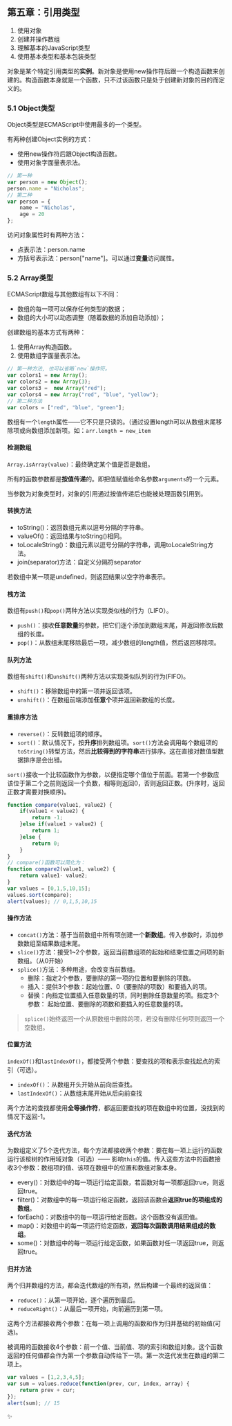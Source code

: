 ## 第五章：引用类型

1. 使用对象
2. 创建并操作数组
3. 理解基本的JavaScript类型
4. 使用基本类型和基本包装类型

对象是某个特定引用类型的**实例**。新对象是使用new操作符后跟一个构造函数来创建的。构造函数本身就是一个函数，只不过该函数只是处于创建新对象的目的而定义的。

### 5.1 Object类型

Object类型是ECMAScript中使用最多的一个类型。

有两种创建Object实例的方式：

* 使用new操作符后跟Object构造函数。
* 使用对象字面量表示法。

````js
// 第一种
var person = new Object();
person.name = "Nicholas";
// 第二种
var person = {
	name = "Nicholas",
	age = 20
};
````

访问对象属性时有两种方法：

* 点表示法：person.name
* 方括号表示法：person["name"]。可以通过**变量**访问属性。

### 5.2 Array类型

ECMAScript数组与其他数组有以下不同：

* 数组的每一项可以保存任何类型的数据；
* 数组的大小可以动态调整（随着数据的添加自动添加）；

创建数组的基本方式有两种：

1. 使用Array构造函数。
2. 使用数组字面量表示法。

````js
// 第一种方法, 也可以省略`new`操作符。
var colors1 = new Array();
var colors2 = new Array(3);
var colors3 =  new Array("red");
var colors4 = new Array("red", "blue", "yellow");
// 第二种方法
var colors = ["red", "blue", "green"];
````

数组有一个`length`属性——它不只是只读的。（通过设置length可以从数组末尾移除项或向数组添加新项。如：`arr.length = new_item`

#### 检测数组

`Array.isArray(value)`：最终确定某个值是否是数组。

所有的函数参数都是**按值传递**的。即把值赋值给命名参数`arguments`的一个元素。

当参数为对象类型时，对象的引用通过按值传递后也能被处理函数引用到。

#### 转换方法

* toString()：返回数组元素以逗号分隔的字符串。
* valueOf()：返回结果与toString()相同。
* toLocaleString()：数组元素以逗号分隔的字符串，调用toLocaleString方法。
* join(separator)方法：自定义分隔符separator

若数组中某一项是undefined，则返回结果以空字符串表示。

#### 栈方法

数组有`push()`和`pop()`两种方法以实现类似栈的行为（LIFO）。

* `push()`：接收**任意数量**的参数，把它们逐个添加到数组末尾，并返回修改后数组的长度。
* `pop()`：从数组末尾移除最后一项，减少数组的length值，然后返回移除项。

#### 队列方法

数组有`shift()`和`unshift()`两种方法以实现类似队列的行为(FIFO)。

* `shift()`：移除数组中的第一项并返回该项。
* `unshift()`：在数组前端添加**任意个**项并返回新数组的长度。

#### 重排序方法

* `reverse()`：反转数组项的顺序。
* `sort()`：默认情况下，按**升序**排列数组项。`sort()`方法会调用每个数组项的`toString()`转型方法，然后**比较得到的字符串**进行排序。这在直接对数值型数据排序是会出错。

`sort()`接收一个比较函数作为参数，以便指定哪个值位于前面。若第一个参数应该位于第二个之前则返回一个负数，相等则返回0，否则返回正数。(升序时，返回正数才需要对换顺序)。

````js
function compare(value1, value2) {
	if(value1 < value2) {
		return -1;
	}else if(value1 > value2) {
		return 1;
	}else {
		return 0;
	}
}
// compare()函数可以简化为：
function compare2(value1, value2) {
	return value1- value2;
}
var values = [0,1,5,10,15];
values.sort(compare);
alert(values); // 0,1,5,10,15
````

#### 操作方法

* `concat()`方法：基于当前数组中所有项创建一个**新数组**。传入参数时，添加参数数组至结果数组末尾。
* `slice()`方法：接受1~2个参数，返回当前数组项的起始和结束位置之间项的新数组。（从0开始）
* `splice()`方法：多种用途，会改变当前数组。
	* 删除：指定2个参数，要删除的第一项的位置和要删除的项数。
	* 插入：提供3个参数：起始位置、0（要删除的项数）和要插入的项。
	* 替换：向指定位置插入任意数量的项，同时删除任意数量的项。指定3个参数：
	起始位置、要删除的项数和要插入的任意数量的项。
	
> `splice()`始终返回一个从原数组中删除的项，若没有删除任何项则返回一个空数组。

#### 位置方法

`indexOf()`和`lastIndexOf()`，都接受两个参数：要查找的项和表示查找起点的索引（可选）。

* `indexOf()`：从数组开头开始从前向后查找。
* `lastIndexOf()`：从数组末尾开始从后向前查找

两个方法的查找都使用**全等操作符**，都返回要查找的项在数组中的位置，没找到的情况下返回-1。

#### 迭代方法

为数组定义了5个迭代方法，每个方法都接收两个参数：要在每一项上运行的函数运行该桉树的作用域对象（可选）—— 影响`this`的值。传入这些方法中的函数接收3个参数：数组项的值、该项在数组中的位置和数组对象本身。

* every()：对数组中的每一项运行给定函数，若函数对每一项都返回true，则返回true。
* filter()：对数组中的每一项运行给定函数，返回该函数会**返回true的项组成的数组**。
* forEach()：对数组中的每一项运行给定函数。这个函数没有返回值。
* map()：对数组中的每一项运行给定函数，**返回每次函数调用结果组成的数组**。
* some()：对数组中的每一项运行给定函数，如果函数对任一项返回true，则返回true。

#### 归并方法

两个归并数组的方法，都会迭代数组的所有项，然后构建一个最终的返回值：

* `reduce()`：从第一项开始，逐个遍历到最后。
* `reduceRight()`：从最后一项开始，向前遍历到第一项。

这两个方法都接收两个参数：在每一项上调用的函数和作为归并基础的初始值(可选)。

被调用的函数接收4个参数：前一个值、当前值、项的索引和数组对象。这个函数返回的任何值都会作为第一个参数自动传给下一项。第一次迭代发生在数组的第二项上。

````js
var values = [1,2,3,4,5];
var sum = values.reduce(function(prev, cur, index, array) {
	return prev + cur;
});
alert(sum); // 15
````

:sparkles:


